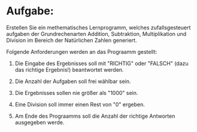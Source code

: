 # Aufgabe:

Erstellen Sie ein methematisches Lernprogramm, welches zufallsgesteuert aufgaben der Grundrechenarten Addition, Subtraktion, Multiplikation und Division im Bereich der Natürlichen Zahlen generiert.

Folgende Anforderungen werden an das Prograamm gestellt:


1) Die Eingabe des Ergebnisses soll mit "RICHTIG" oder "FALSCH" (dazu das richtige Ergebnis!) beantwortet werden.

2) Die Anzahl der Aufgaben soll frei wählbar sein.

3) Die Ergebnisses sollen nie größer als "1000" sein.

4) Eine Division soll immer einen Rest von "0" ergeben.

5) Am Ende des Prograamms soll die Anzahl der richtige Antworten ausgegeben werde.